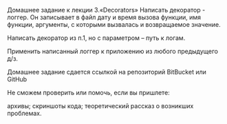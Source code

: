 Домашнее задание к лекции 3.«Decorators»
Написать декоратор - логгер. Он записывает в файл дату и время вызова функции, имя функции, аргументы, с которыми вызвалась и возвращаемое значение.

Написать декоратор из п.1, но с параметром – путь к логам.

Применить написанный логгер к приложению из любого предыдущего д/з.

Домашнее задание сдается ссылкой на репозиторий BitBucket или GitHub

Не сможем проверить или помочь, если вы пришлете:

архивы;
скриншоты кода;
теоретический рассказ о возникших проблемах.